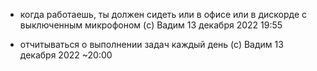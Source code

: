 * когда работаешь, ты должен сидеть или в офисе или в дискорде с выключенным микрофоном
(c) Вадим 13 декабря 2022 19:55

* отчитываться о выполнении задач каждый день
(с) Вадим 13 декабря 2022 ~20:00
